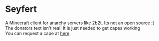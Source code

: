 # Seyfert
A Minecraft client for anarchy servers like 2b2t. Its not an open source :(  
The donators text isn't real! It is just needed to get capes working  
You can request a cape at <a href="http://bit.ly/data-vis-excel" target="_blank">here</a>.
